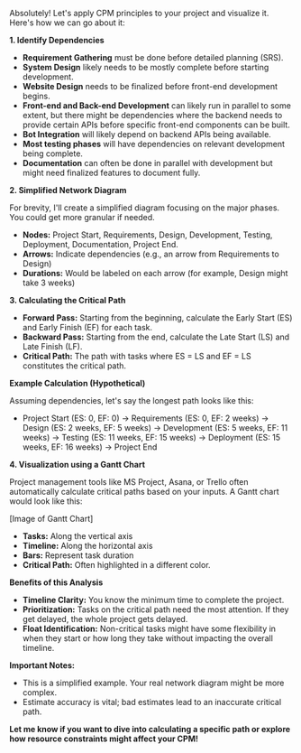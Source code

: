 Absolutely!  Let's apply CPM principles to your project and visualize it. Here's how we can go about it:

**1. Identify Dependencies**

*   **Requirement Gathering** must be done before detailed planning (SRS).
*   **System Design** likely needs to be mostly complete before starting development.
*   **Website Design** needs to be finalized before front-end development begins.
*   **Front-end and Back-end Development** can likely run in parallel to some extent, but there might be dependencies where the backend needs to provide certain APIs before specific front-end components can be built.
*   **Bot Integration** will likely depend on backend APIs being available.
*   **Most testing phases** will have dependencies on relevant development being complete.
*  **Documentation** can often be done in parallel with development but might need finalized features to document fully. 

**2. Simplified Network Diagram**

For brevity, I'll create a simplified diagram focusing on the major phases. You could get more granular if needed.


*   **Nodes:**  Project Start, Requirements, Design, Development, Testing, Deployment, Documentation, Project End. 
*   **Arrows:** Indicate dependencies (e.g., an arrow from Requirements to Design)
*   **Durations:**  Would be labeled on each arrow (for example, Design might take 3 weeks) 

**3. Calculating the Critical Path**

*   **Forward Pass:** Starting from the beginning, calculate the Early Start (ES) and Early Finish (EF) for each task.
*   **Backward Pass:** Starting from the end, calculate the Late Start (LS) and Late Finish (LF).
*   **Critical Path:** The path with tasks where ES = LS and EF = LS constitutes the critical path. 

**Example Calculation (Hypothetical)**

Assuming dependencies, let's say the longest path looks like this:

*   Project Start (ES: 0, EF: 0) -> Requirements (ES: 0, EF: 2 weeks) -> Design (ES: 2 weeks, EF: 5 weeks) -> Development (ES: 5 weeks, EF: 11 weeks) -> Testing (ES: 11 weeks, EF: 15 weeks) -> Deployment (ES: 15 weeks, EF: 16 weeks) -> Project End

**4. Visualization using a Gantt Chart**

Project management tools like MS Project, Asana, or Trello often automatically calculate critical paths based on your inputs. A Gantt chart would look like this:

[Image of Gantt Chart]

*   **Tasks:** Along the vertical axis
*   **Timeline:** Along the horizontal axis
*   **Bars:** Represent task duration
*   **Critical Path:** Often highlighted in a different color.

**Benefits of this Analysis**

*   **Timeline Clarity:**  You know the minimum time to complete the project.
*   **Prioritization:**  Tasks on the critical path need the most attention. If they get delayed, the whole project gets delayed.
*   **Float Identification:**  Non-critical tasks might have some flexibility in when they start or how long they take without impacting the overall timeline.

**Important Notes:**

*   This is a simplified example. Your real network diagram might be more complex.
*   Estimate accuracy is vital; bad estimates lead to an inaccurate critical path.

**Let me know if you want to dive into calculating a specific path or explore how resource constraints might affect your CPM!** 
